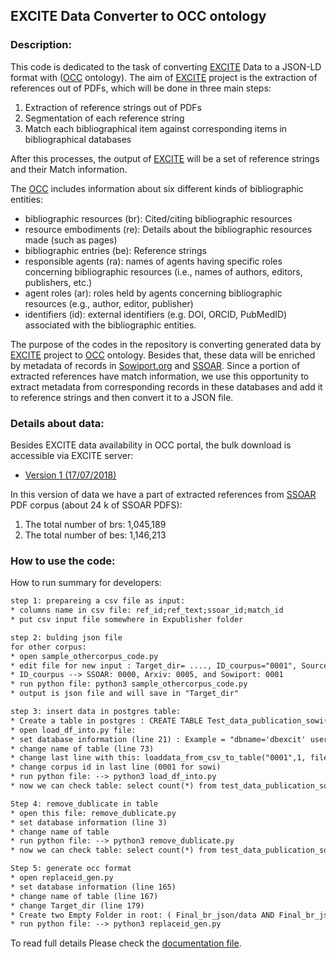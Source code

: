 ## EXCITE Data Converter to OCC ontology

### Description:

This code is dedicated to the task of converting [EXCITE](https://west.uni-koblenz.de/en/research/excite) Data to a JSON-LD format with ([OCC](http://opencitations.net/corpus) ontology).
The aim of [EXCITE](https://west.uni-koblenz.de/en/research/excite) project is the extraction of references out of PDFs, which will be done in three main steps:

1. Extraction of reference strings out of PDFs
2. Segmentation of each reference string
3. Match each bibliographical item against corresponding items in bibliographical databases

After this processes, the output of [EXCITE](https://west.uni-koblenz.de/en/research/excite) will be a set of reference strings and their Match information.

The [OCC](http://opencitations.net/corpus) includes information about six different kinds of bibliographic entities:

* bibliographic resources (br): Cited/citing bibliographic resources
* resource embodiments (re): Details about the bibliographic resources made (such as pages)
* bibliographic entries (be): Reference strings
* responsible agents (ra):  names of agents having specific roles concerning bibliographic resources (i.e., names of authors, editors, publishers, etc.)
* agent roles (ar): roles held by agents concerning bibliographic resources (e.g., author, editor, publisher)
* identifiers (id): external identifiers (e.g. DOI, ORCID, PubMedID) associated with the bibliographic entities.

The purpose of the codes in the repository is converting generated data by [EXCITE](https://west.uni-koblenz.de/en/research/excite) project to [OCC](http://opencitations.net/corpus) ontology. Besides that, these data will be enriched by metadata of records in [Sowiport.org](http://sowiport.gesis.org/) and [SSOAR](http://www.ssoar.info/).
Since a portion of extracted references have match information, we use this opportunity to extract metadata from corresponding records in these databases and add it to reference strings and then convert it to a 
JSON file.

### Details about data:

Besides EXCITE data availability in OCC portal, the bulk download is accessible via EXCITE server:

* [Version 1 (17/07/2018)](http://excite-compute.west.uni-koblenz.de/download/OCC/ssoar_17jul2018/data/data_20180717183529.json)

In this version of data we have a part of extracted references from [SSOAR](http://www.ssoar.info/) PDF corpus (about 24 k of SSOAR PDFS):
1. The total number of brs: 1,045,189
2. The total number of bes: 1,146,213



### How to use the code:
How to run summary for developers:
```html
step 1: prepareing a csv file as input:
* columns name in csv file: ref_id;ref_text;ssoar_id;match_id
* put csv input file somewhere in Expublisher folder

step 2: bulding json file
for other corpus:
* open sample_othercorpus_code.py
* edit file for new input : Target_dir= ...., ID_courpus="0001", SourceDir=....
* ID_courpus --> SSOAR: 0000, Arxiv: 0005, and Sowiport: 0001
* run python file: python3 sample_othercorpus_code.py
* output is json file and will save in "Target_dir"

step 3: insert data in postgres table:
* Create a table in postgres : CREATE TABLE Test_data_publication_sowi(auxnr SERIAL, Corpus TEXT,iri TEXT, br_value TEXT,a TEXT,contributor TEXT,date TEXT,identifier TEXT,label TEXT,title TEXT,citation TEXt,reference TEXT, inserttoken Text, ex_mat_cor TEXT);
* open load_df_into.py file: 
* set database information (line 21) : Example = "dbname='dbexcit' user='postgres' host='localhost' password='123'"
* change name of table (line 73)
* change last line with this: loaddata_from_csv_to_table("0001",1, file_fulldirectory)
* change corpus id in last line (0001 for sowi)
* run python file: --> python3 load_df_into.py
* now we can check table: select count(*) from test_data_publication_sowi;

Step 4: remove_dublicate in table
* open this file: remove_dublicate.py
* set database information (line 3)
* change name of table 
* run python file: --> python3 remove_dublicate.py
* now we can check table: select count(*) from test_data_publication_sowi;

Step 5: generate occ format
* open replaceid_gen.py
* set database information (line 165)
* change name of table (line 167)
* change Target_dir (line 179)
* Create two Empty Folder in root: ( Final_br_json/data AND Final_br_json/dictionary_rep)
* run python file: --> python3 replaceid_gen.py
```

To read full details Please check the [documentation file](https://github.com/exciteproject/Convertor_EXCITEdata_OCCJson/blob/master/documents/EXCITE%20Data%20Converter%20to%20OCC%20ontology.pdf).
